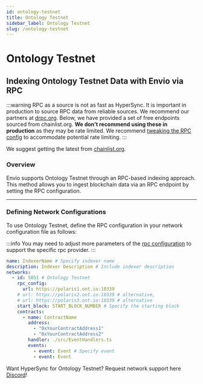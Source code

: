 ```yaml
---
id: ontology-testnet
title: Ontology Testnet
sidebar_label: Ontology Testnet
slug: /ontology-testnet
---
```


# Ontology Testnet

## Indexing Ontology Testnet Data with Envio via RPC

:::warning
RPC as a source is not as fast as HyperSync. It is important in production to source RPC data from reliable sources. We recommend our partners at [drpc.org](https://drpc.org). Below, we have provided a set of free endpoints sourced from chainlist.org. **We don't recommend using these in production** as they may be rate limited. We recommend [tweaking the RPC config](./rpc-sync) to accommodate potential rate limiting.
:::

We suggest getting the latest from [chainlist.org](https://chainlist.org).

### Overview

Envio supports Ontology Testnet through an RPC-based indexing approach. This method allows you to ingest blockchain data via an RPC endpoint by setting the RPC configuration.

---

### Defining Network Configurations

To use Ontology Testnet, define the RPC configuration in your network configuration file as follows:

:::info
You may need to adjust more parameters of the [rpc configuration](./rpc-sync) to support the specific rpc provider. 
:::

```yaml
name: IndexerName # Specify indexer name
description: Indexer Description # Include indexer description
networks:
  - id: 5851 # Ontology Testnet
    rpc_config:
      url: https://polaris1.ont.io:10339 
    # url: https://polaris2.ont.io:10339 # alternative,
    # url: https://polaris3.ont.io:10339 # alternative
    start_block: START_BLOCK_NUMBER # Specify the starting block
    contracts:
      - name: ContractName
        address:
          - "0xYourContractAddress1"
          - "0xYourContractAddress2"
        handler: ./src/EventHandlers.ts
        events:
          - event: Event # Specify event
          - event: Event
```

Want HyperSync for Ontology Testnet? Request network support here [Discord](https://discord.gg/fztEvj79m3)!

